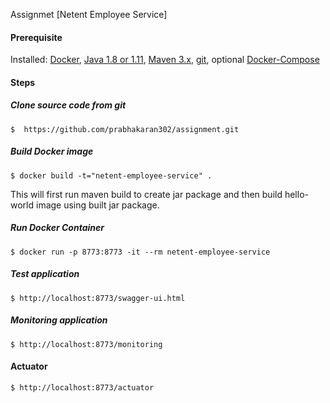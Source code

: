 Assignmet [Netent Employee Service]

#### Prerequisite

Installed: [Docker](https://www.docker.com/), [Java 1.8 or 1.11](https://www.oracle.com/technetwork/java/javase/overview/index.html), [Maven 3.x](https://maven.apache.org/install.html), [git](https://www.digitalocean.com/community/tutorials/how-to-contribute-to-open-source-getting-started-with-git), optional [Docker-Compose](https://docs.docker.com/compose/install/)

#### Steps

##### Clone source code from git
```
$  https://github.com/prabhakaran302/assignment.git
```

##### Build Docker image
```
$ docker build -t="netent-employee-service" .
```
This will first run maven build to create jar package and then build hello-world image using built jar package.

##### Run Docker Container
```
$ docker run -p 8773:8773 -it --rm netent-employee-service
```

##### Test application

```
$ http://localhost:8773/swagger-ui.html
```

##### Monitoring application
```
$ http://localhost:8773/monitoring
```

#### Actuator
```
$ http://localhost:8773/actuator
```
